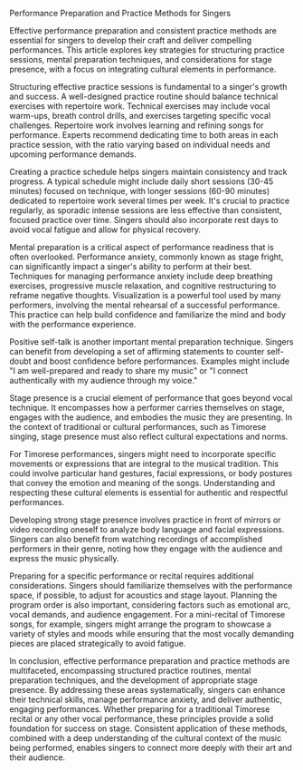 Performance Preparation and Practice Methods for Singers

Effective performance preparation and consistent practice methods are essential for singers to develop their craft and deliver compelling performances. This article explores key strategies for structuring practice sessions, mental preparation techniques, and considerations for stage presence, with a focus on integrating cultural elements in performance.

Structuring effective practice sessions is fundamental to a singer's growth and success. A well-designed practice routine should balance technical exercises with repertoire work. Technical exercises may include vocal warm-ups, breath control drills, and exercises targeting specific vocal challenges. Repertoire work involves learning and refining songs for performance. Experts recommend dedicating time to both areas in each practice session, with the ratio varying based on individual needs and upcoming performance demands.

Creating a practice schedule helps singers maintain consistency and track progress. A typical schedule might include daily short sessions (30-45 minutes) focused on technique, with longer sessions (60-90 minutes) dedicated to repertoire work several times per week. It's crucial to practice regularly, as sporadic intense sessions are less effective than consistent, focused practice over time. Singers should also incorporate rest days to avoid vocal fatigue and allow for physical recovery.

Mental preparation is a critical aspect of performance readiness that is often overlooked. Performance anxiety, commonly known as stage fright, can significantly impact a singer's ability to perform at their best. Techniques for managing performance anxiety include deep breathing exercises, progressive muscle relaxation, and cognitive restructuring to reframe negative thoughts. Visualization is a powerful tool used by many performers, involving the mental rehearsal of a successful performance. This practice can help build confidence and familiarize the mind and body with the performance experience.

Positive self-talk is another important mental preparation technique. Singers can benefit from developing a set of affirming statements to counter self-doubt and boost confidence before performances. Examples might include "I am well-prepared and ready to share my music" or "I connect authentically with my audience through my voice."

Stage presence is a crucial element of performance that goes beyond vocal technique. It encompasses how a performer carries themselves on stage, engages with the audience, and embodies the music they are presenting. In the context of traditional or cultural performances, such as Timorese singing, stage presence must also reflect cultural expectations and norms.

For Timorese performances, singers might need to incorporate specific movements or expressions that are integral to the musical tradition. This could involve particular hand gestures, facial expressions, or body postures that convey the emotion and meaning of the songs. Understanding and respecting these cultural elements is essential for authentic and respectful performances.

Developing strong stage presence involves practice in front of mirrors or video recording oneself to analyze body language and facial expressions. Singers can also benefit from watching recordings of accomplished performers in their genre, noting how they engage with the audience and express the music physically.

Preparing for a specific performance or recital requires additional considerations. Singers should familiarize themselves with the performance space, if possible, to adjust for acoustics and stage layout. Planning the program order is also important, considering factors such as emotional arc, vocal demands, and audience engagement. For a mini-recital of Timorese songs, for example, singers might arrange the program to showcase a variety of styles and moods while ensuring that the most vocally demanding pieces are placed strategically to avoid fatigue.

In conclusion, effective performance preparation and practice methods are multifaceted, encompassing structured practice routines, mental preparation techniques, and the development of appropriate stage presence. By addressing these areas systematically, singers can enhance their technical skills, manage performance anxiety, and deliver authentic, engaging performances. Whether preparing for a traditional Timorese recital or any other vocal performance, these principles provide a solid foundation for success on stage. Consistent application of these methods, combined with a deep understanding of the cultural context of the music being performed, enables singers to connect more deeply with their art and their audience.